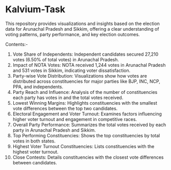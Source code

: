 # Kalvium-Task
This repository provides visualizations and insights based on the election data for Arunachal Pradesh and Sikkim, offering a clear understanding of voting patterns, party performance, and key election outcomes.

Contents:-

1) Vote Share of Independents: Independent candidates secured 27,210 votes (6.50% of total votes) in Arunachal Pradesh.
2) Impact of NOTA Votes: NOTA received 1,244 votes in Arunachal Pradesh and 531 votes in Sikkim, indicating voter dissatisfaction.
3) Party-wise Vote Distribution: Visualizations show how votes are distributed across constituencies for major parties like BJP, INC, NCP, PPA, and independents.
4) Party Reach and Influence: Analysis of the number of constituencies each party has votes in and the total votes received.
5) Lowest Winning Margins: Highlights constituencies with the smallest vote differences between the top two candidates.
6) Electoral Engagement and Voter Turnout: Examines factors influencing higher voter turnout and engagement in competitive races.
7) Overall Party Performance: Summarizes the total votes received by each party in Arunachal Pradesh and Sikkim.
8) Top Performing Constituencies: Shows the top constituencies by total votes in both states.
9) Highest Voter Turnout Constituencies: Lists constituencies with the highest voter turnout.
10) Close Contests: Details constituencies with the closest vote differences between candidates.
